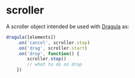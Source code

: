 # scroller
A scroller object intended be used with [Dragula](https://bevacqua.github.io/dragula/) as:

```javascript
dragula([elements])
    .on('cancel', scroller.stop)
    .on('drag', scroller.start)
    .on('drop', function() {
        scroller.stop()
        // what to do on drop
    })
```
